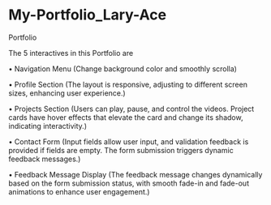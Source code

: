 # My-Portfolio_Lary-Ace
Portfolio


The 5 interactives in this Portfolio are 

• Navigation Menu (Change background color and smoothly scrolla)

• Profile Section
  (The layout is responsive, adjusting to different screen sizes, enhancing user experience.)

• Projects Section
  (Users can play, pause, and control the videos. Project cards have hover effects that elevate the card and change its shadow, indicating interactivity.)

• Contact Form
  (Input fields allow user input, and validation feedback is provided if fields are empty. The form submission triggers dynamic feedback messages.)

• Feedback Message Display
  (The feedback message changes dynamically based on the form submission status, with smooth fade-in and fade-out animations to enhance user engagement.)

